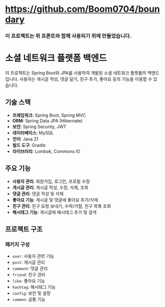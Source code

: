 # https://github.com/Boom0704/boundary
### 이 프로젝트는 위 프론트와 함께 사용되기 위에 만들었습니다.


# 소셜 네트워크 플랫폼 백엔드

이 프로젝트는 Spring Boot와 JPA를 사용하여 개발된 소셜 네트워크 플랫폼의 백엔드입니다. 사용자는 게시글 작성, 댓글 달기, 친구 추가, 좋아요 등의 기능을 이용할 수 있습니다.

## 기술 스택
- **프레임워크**: Spring Boot, Spring MVC
- **ORM**: Spring Data JPA (Hibernate)
- **보안**: Spring Security, JWT
- **데이터베이스**: MySQL
- **언어**: Java 21
- **빌드 도구**: Gradle
- **라이브러리**: Lombok, Commons IO

## 주요 기능
- **사용자 관리**: 회원가입, 로그인, 프로필 수정
- **게시글 관리**: 게시글 작성, 수정, 삭제, 조회
- **댓글 관리**: 댓글 작성 및 삭제
- **좋아요 기능**: 게시글 및 댓글에 좋아요 추가/삭제
- **친구 관리**: 친구 요청 보내기, 수락/거절, 친구 목록 조회
- **해시태그 기능**: 게시글에 해시태그 추가 및 검색

## 프로젝트 구조

### 패키지 구성
- `user`: 사용자 관련 기능
- `post`: 게시글 관리
- `comment`: 댓글 관리
- `friend`: 친구 관리
- `like`: 좋아요 기능
- `hashtag`: 해시태그 기능
- `config`: 보안 및 설정
- `common`: 공통 기능

